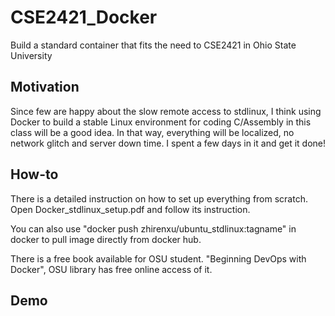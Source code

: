 # CSE2421_Docker  
Build a standard container that fits the need to CSE2421 in Ohio State University  

## Motivation
   Since few are happy about the slow remote access to stdlinux, I think using Docker to build a stable Linux environment for coding C/Assembly in this class will be a good idea.
   In that way, everything will be localized, no network glitch and server down time. I spent a few days in it and get it done! 

## How-to
   There is a detailed instruction on how to set up everything from scratch. Open Docker_stdlinux_setup.pdf and follow its instruction.  
    
   You can also use "docker push zhirenxu/ubuntu_stdlinux:tagname" in docker to pull image directly from docker hub.  
   
   There is a free book available for OSU student. "Beginning DevOps with Docker", OSU library has free online access of it.

## Demo
    
